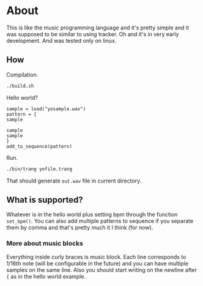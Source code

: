 # About

This is like the music programming language and it's pretty simple and it was supposed to be similar to using tracker. Oh and it's in very early development. And was tested only on linux.

## How

Compilation.

```bash
./build.sh
```

Hello world?

```trang
sample = load("yosample.wav")
pattern = {
sample

sample
sample
}
add_to_sequence(pattern)
```

Run.

```bash
./bin/trang yofile.trang
```

That should generate `out.wav` file in current directory.

## What is supported?

Whatever is in the hello world plus setting bpm through the function `set_bpm()`. You can also add multiple patterns to sequence if you separate them by comma and that's pretty much it I think (for now).

### More about music blocks

Everything inside curly braces is music block. Each line corresponds to 1/16th note (will be configurable in the future) and you can have multiple samples on the same line. Also you should start writing on the newline after `{` as in the hello world example.
